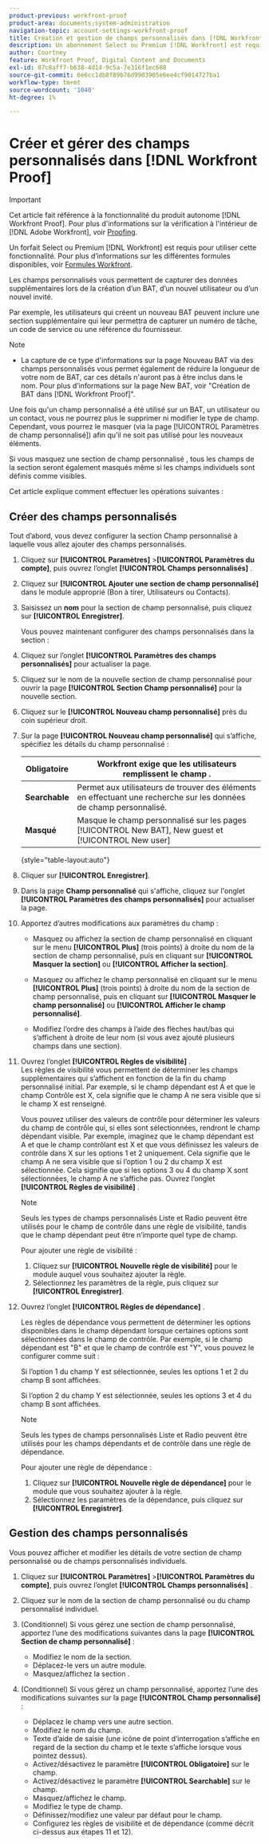 ```yaml
---
product-previous: workfront-proof
product-area: documents;system-administration
navigation-topic: account-settings-workfront-proof
title: Création et gestion de champs personnalisés dans [!DNL Workfront Proof]
description: Un abonnement Select ou Premium [!DNL Workfront] est requis pour utiliser cette fonctionnalité. Pour plus d’informations sur les différents plans disponibles, voir Formules Workfront .
author: Courtney
feature: Workfront Proof, Digital Content and Documents
exl-id: 87c8aff7-b638-4d14-9c5a-7e316f1ec608
source-git-commit: 6e6cc1db8f89b76d9903905e6ee4cf9014727ba1
workflow-type: tm+mt
source-wordcount: '1040'
ht-degree: 1%

---
```


# Créer et gérer des champs personnalisés dans [!DNL Workfront Proof]

>[!IMPORTANT]
>
>Cet article fait référence à la fonctionnalité du produit autonome [!DNL Workfront Proof]. Pour plus d&#39;informations sur la vérification à l&#39;intérieur de [!DNL Adobe Workfront], voir [Proofing](../../../review-and-approve-work/proofing/proofing.md).

Un forfait Select ou Premium [!DNL Workfront] est requis pour utiliser cette fonctionnalité. Pour plus d’informations sur les différentes formules disponibles, voir [Formules Workfront](https://www.workfront.com/plans?lang=fr).

Les champs personnalisés vous permettent de capturer des données supplémentaires lors de la création d’un BAT, d’un nouvel utilisateur ou d’un nouvel invité.

Par exemple, les utilisateurs qui créent un nouveau BAT peuvent inclure une section supplémentaire qui leur permettra de capturer un numéro de tâche, un code de service ou une référence du fournisseur.

>[!NOTE]
>
>* La capture de ce type d&#39;informations sur la page Nouveau BAT via des champs personnalisés vous permet également de réduire la longueur de votre nom de BAT, car ces détails n&#39;auront pas à être inclus dans le nom. Pour plus d’informations sur la page New BAT, voir &quot;Création de BAT dans [!DNL Workfront Proof]&quot;.
>
>Une fois qu&#39;un champ personnalisé a été utilisé sur un BAT, un utilisateur ou un contact, vous ne pourrez plus le supprimer ni modifier le type de champ. Cependant, vous pourrez le masquer (via la page [!UICONTROL Paramètres de champ personnalisé]) afin qu’il ne soit pas utilisé pour les nouveaux éléments.
>
>Si vous masquez une section de champ personnalisé , tous les champs de la section seront également masqués même si les champs individuels sont définis comme visibles.

Cet article explique comment effectuer les opérations suivantes :

## Créer des champs personnalisés

Tout d’abord, vous devez configurer la section Champ personnalisé à laquelle vous allez ajouter des champs personnalisés.

1. Cliquez sur **[!UICONTROL Paramètres]** >**[!UICONTROL Paramètres du compte]**, puis ouvrez l’onglet **[!UICONTROL Champs personnalisés]** .

1. Cliquez sur **[!UICONTROL Ajouter une section de champ personnalisé]** dans le module approprié (Bon à tirer, Utilisateurs ou Contacts).
1. Saisissez un **nom** pour la section de champ personnalisé, puis cliquez sur **[!UICONTROL Enregistrer]**.

   Vous pouvez maintenant configurer des champs personnalisés dans la section :

1. Cliquez sur l’onglet **[!UICONTROL Paramètres des champs personnalisés]** pour actualiser la page.
1. Cliquez sur le nom de la nouvelle section de champ personnalisé pour ouvrir la page **[!UICONTROL Section Champ personnalisé]** pour la nouvelle section.
1. Cliquez sur le **[!UICONTROL Nouveau champ personnalisé]** près du coin supérieur droit.
1. Sur la page **[!UICONTROL Nouveau champ personnalisé]** qui s’affiche, spécifiez les détails du champ personnalisé :

   | **Obligatoire** | Workfront exige que les utilisateurs remplissent le champ . |
   |---|---|
   | **Searchable** | Permet aux utilisateurs de trouver des éléments en effectuant une recherche sur les données de champ personnalisé. |
   | **Masqué** | Masque le champ personnalisé sur les pages [!UICONTROL New BAT], New guest et [!UICONTROL New user] |

   {style="table-layout:auto"}

1. Cliquer sur **[!UICONTROL Enregistrer]**.
1. Dans la page **Champ personnalisé** qui s&#39;affiche, cliquez sur l&#39;onglet **[!UICONTROL Paramètres des champs personnalisés]** pour actualiser la page.

1. Apportez d’autres modifications aux paramètres du champ :

   * Masquez ou affichez la section de champ personnalisé en cliquant sur le menu **[!UICONTROL Plus]** (trois points) à droite du nom de la section de champ personnalisé, puis en cliquant sur **[!UICONTROL Masquer la section]** ou **[!UICONTROL Afficher la section]**.

   * Masquez ou affichez le champ personnalisé en cliquant sur le menu **[!UICONTROL Plus]** (trois points) à droite du nom de la section de champ personnalisé, puis en cliquant sur **[!UICONTROL Masquer le champ personnalisé]** ou **[!UICONTROL Afficher le champ personnalisé]**.

   * Modifiez l’ordre des champs à l’aide des flèches haut/bas qui s’affichent à droite de leur nom (si vous avez ajouté plusieurs champs dans une section).

1. Ouvrez l’onglet **[!UICONTROL Règles de visibilité]** .\
   Les règles de visibilité vous permettent de déterminer les champs supplémentaires qui s’affichent en fonction de la fin du champ personnalisé initial. Par exemple, si le champ dépendant est A et que le champ Contrôle est X, cela signifie que le champ A ne sera visible que si le champ X est renseigné.

   Vous pouvez utiliser des valeurs de contrôle pour déterminer les valeurs du champ de contrôle qui, si elles sont sélectionnées, rendront le champ dépendant visible. Par exemple, imaginez que le champ dépendant est A et que le champ contrôlant est X et que vous définissez les valeurs de contrôle dans X sur les options 1 et 2 uniquement. Cela signifie que le champ A ne sera visible que si l’option 1 ou 2 du champ X est sélectionnée. Cela signifie que si les options 3 ou 4 du champ X sont sélectionnées, le champ A ne s’affiche pas. Ouvrez l’onglet **[!UICONTROL Règles de visibilité]** .

   >[!NOTE]
   >
   >Seuls les types de champs personnalisés Liste et Radio peuvent être utilisés pour le champ de contrôle dans une règle de visibilité, tandis que le champ dépendant peut être n’importe quel type de champ.

   Pour ajouter une règle de visibilité :

   1. Cliquez sur **[!UICONTROL Nouvelle règle de visibilité]** pour le module auquel vous souhaitez ajouter la règle.
   1. Sélectionnez les paramètres de la règle, puis cliquez sur **[!UICONTROL Enregistrer]**.

1. Ouvrez l’onglet **[!UICONTROL Règles de dépendance]** .

   Les règles de dépendance vous permettent de déterminer les options disponibles dans le champ dépendant lorsque certaines options sont sélectionnées dans le champ de contrôle. Par exemple, si le champ dépendant est &quot;B&quot; et que le champ de contrôle est &quot;Y&quot;, vous pouvez le configurer comme suit :

   Si l’option 1 du champ Y est sélectionnée, seules les options 1 et 2 du champ B sont affichées.

   Si l’option 2 du champ Y est sélectionnée, seules les options 3 et 4 du champ B sont affichées.

   >[!NOTE]
   >
   >Seuls les types de champs personnalisés Liste et Radio peuvent être utilisés pour les champs dépendants et de contrôle dans une règle de dépendance.

   Pour ajouter une règle de dépendance :

   1. Cliquez sur **[!UICONTROL Nouvelle règle de dépendance]** pour le module que vous souhaitez ajouter à la règle.
   1. Sélectionnez les paramètres de la dépendance, puis cliquez sur **[!UICONTROL Enregistrer]**.

## Gestion des champs personnalisés

Vous pouvez afficher et modifier les détails de votre section de champ personnalisé ou de champs personnalisés individuels.

1. Cliquez sur **[!UICONTROL Paramètres]** >**[!UICONTROL Paramètres du compte]**, puis ouvrez l’onglet **[!UICONTROL Champs personnalisés]** .

1. Cliquez sur le nom de la section de champ personnalisé ou du champ personnalisé individuel.
1. (Conditionnel) Si vous gérez une section de champ personnalisé, apportez l’une des modifications suivantes dans la page **[!UICONTROL Section de champ personnalisé]** :

   * Modifiez le nom de la section.
   * Déplacez-le vers un autre module.
   * Masquez/affichez la section .

1. (Conditionnel) Si vous gérez un champ personnalisé, apportez l’une des modifications suivantes sur la page **[!UICONTROL Champ personnalisé]** :

   * Déplacez le champ vers une autre section.
   * Modifiez le nom du champ.
   * Texte d’aide de saisie (une icône de point d’interrogation s’affiche en regard de la section du champ et le texte s’affiche lorsque vous pointez dessus).
   * Activez/désactivez le paramètre **[!UICONTROL Obligatoire]** sur le champ.
   * Activez/désactivez le paramètre **[!UICONTROL Searchable]** sur le champ.
   * Masquez/affichez le champ.
   * Modifiez le type de champ.
   * Définissez/modifiez une valeur par défaut pour le champ.
   * Configurez les règles de visibilité et de dépendance (comme décrit ci-dessus aux étapes 11 et 12).
